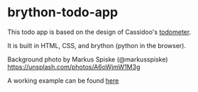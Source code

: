 # brython-todo-app

This todo app is based on the design of Cassidoo's [todometer](https://github.com/cassidoo/todometer).

It is built in HTML, CSS, and brython (python in the browser).

Background photo by Markus Spiske (@markusspiske)
<https://unsplash.com/photos/A6oWjmW1M3g>

A working example can be found [here](https://carbone84.github.io/brython-todo-app/)

